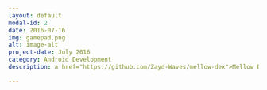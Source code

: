 ```yaml
---
layout: default
modal-id: 2
date: 2016-07-16
img: gamepad.png
alt: image-alt
project-date: July 2016
category: Android Development
description: a href="https://github.com/Zayd-Waves/mellow-dex">Mellow Dex</a> is my attempt at creating a definitive Pokédex application for Android devices. <

---
```

